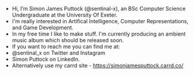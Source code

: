 - Hi, I’m Simon James Puttock (@sentinal-x), an BSc Computer Science Undergraduate at the University Of Exeter.
- I'm really interested in Artifical Intelligence, Computer Representations, and Game Development.
- In my free time I like to make stuff. I'm currently producing an ambient music album which should be released soon.
- If you want to reach me you can find me at: 
- @sentinal_x on Twitter and Instagram
- Simon Puttock on LinkedIn.
- Alternatively use my carrd site - https://simonjamesputtock.carrd.co/

<!---
sentinal-x/sentinal-x is a ✨ special ✨ repository because its `README.md` (this file) appears on your GitHub profile.
You can click the Preview link to take a look at your changes.
--->
